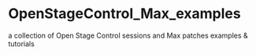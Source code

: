 # OpenStageControl_Max_examples
 a collection of Open Stage Control sessions and Max patches examples & tutorials
